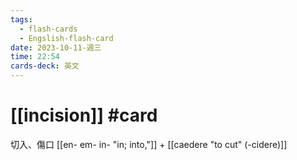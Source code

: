 ```yaml
---
tags:
  - flash-cards
  - Engslish-flash-card
date: 2023-10-11-週三
time: 22:54
cards-deck: 英文
---
```


# [[incision]] #card 
切入、傷口
[[en- em- in-  "in; into,"]] + [[caedere "to cut" (-cidere)]]